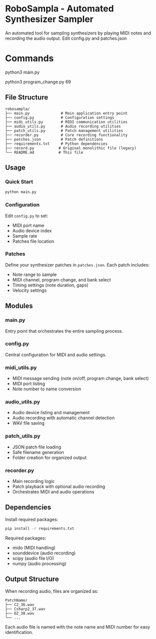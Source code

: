 # RoboSampla - Automated Synthesizer Sampler

An automated tool for sampling synthesizers by playing MIDI notes and recording the audio output.
Edit config.py and patches.json

# Commands

python3 main.py

python3 program_change.py 69

## File Structure

```
robosampla/
├── main.py              # Main application entry point
├── config.py            # Configuration settings
├── midi_utils.py        # MIDI communication utilities
├── audio_utils.py       # Audio recording utilities
├── patch_utils.py       # Patch management utilities
├── recorder.py          # Core recording functionality
├── patches.json         # Patch definitions
├── requirements.txt     # Python dependencies
├── record.py           # Original monolithic file (legacy)
└── README.md           # This file
```

## Usage

### Quick Start

```bash
python main.py
```

### Configuration

Edit `config.py` to set:

- MIDI port name
- Audio device index
- Sample rate
- Patches file location

### Patches

Define your synthesizer patches in `patches.json`. Each patch includes:

- Note range to sample
- MIDI channel, program change, and bank select
- Timing settings (note duration, gaps)
- Velocity settings

## Modules

### main.py

Entry point that orchestrates the entire sampling process.

### config.py

Central configuration for MIDI and audio settings.

### midi_utils.py

- MIDI message sending (note on/off, program change, bank select)
- MIDI port listing
- Note number to name conversion

### audio_utils.py

- Audio device listing and management
- Audio recording with automatic channel detection
- WAV file saving

### patch_utils.py

- JSON patch file loading
- Safe filename generation
- Folder creation for organized output

### recorder.py

- Main recording logic
- Patch playback with optional audio recording
- Orchestrates MIDI and audio operations

## Dependencies

Install required packages:

```bash
pip install -r requirements.txt
```

Required packages:

- mido (MIDI handling)
- sounddevice (audio recording)
- scipy (audio file I/O)
- numpy (audio processing)

## Output Structure

When recording audio, files are organized as:

```
PatchName/
├── C2_36.wav
├── Csharp2_37.wav
├── D2_38.wav
└── ...
```

Each audio file is named with the note name and MIDI number for easy identification.
